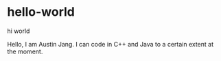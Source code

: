 # hello-world
hi world

Hello, I am Austin Jang. I can code in C++ and Java to a certain extent at the moment.
